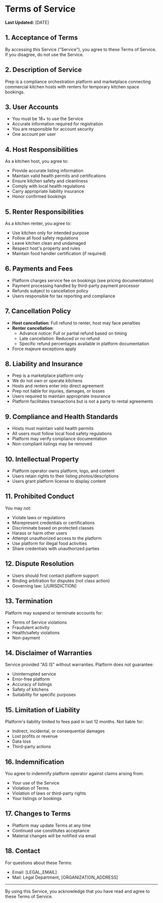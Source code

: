 # Terms of Service

**Last Updated:** [DATE]

## 1. Acceptance of Terms

By accessing this Service ("Service"), you agree to these Terms of Service. If you disagree, do not use the Service.

## 2. Description of Service

Prep is a compliance orchestration platform and marketplace connecting commercial kitchen hosts with renters for temporary kitchen space bookings.

## 3. User Accounts

- You must be 18+ to use the Service
- Accurate information required for registration
- You are responsible for account security
- One account per user

## 4. Host Responsibilities

As a kitchen host, you agree to:

- Provide accurate listing information
- Maintain valid health permits and certifications
- Ensure kitchen safety and cleanliness
- Comply with local health regulations
- Carry appropriate liability insurance
- Honor confirmed bookings

## 5. Renter Responsibilities

As a kitchen renter, you agree to:

- Use kitchen only for intended purpose
- Follow all food safety regulations
- Leave kitchen clean and undamaged
- Respect host's property and rules
- Maintain food handler certification (if required)

## 6. Payments and Fees

- Platform charges service fee on bookings (see pricing documentation)
- Payment processing handled by third-party payment processor
- Refunds subject to cancellation policy
- Users responsible for tax reporting and compliance

## 7. Cancellation Policy

- **Host cancellation**: Full refund to renter, host may face penalties
- **Renter cancellation**:
  - Advance notice: Full or partial refund based on timing
  - Late cancellation: Reduced or no refund
  - Specific refund percentages available in platform documentation
- Force majeure exceptions apply

## 8. Liability and Insurance

- Prep is a marketplace platform only
- We do not own or operate kitchens
- Hosts and renters enter into direct agreement
- Prep not liable for injuries, damages, or losses
- Users required to maintain appropriate insurance
- Platform facilitates transactions but is not a party to rental agreements

## 9. Compliance and Health Standards

- Hosts must maintain valid health permits
- All users must follow local food safety regulations
- Platform may verify compliance documentation
- Non-compliant listings may be removed

## 10. Intellectual Property

- Platform operator owns platform, logo, and content
- Users retain rights to their listing photos/descriptions
- Users grant platform license to display content

## 11. Prohibited Conduct

You may not:

- Violate laws or regulations
- Misrepresent credentials or certifications
- Discriminate based on protected classes
- Harass or harm other users
- Attempt unauthorized access to the platform
- Use platform for illegal food activities
- Share credentials with unauthorized parties

## 12. Dispute Resolution

- Users should first contact platform support
- Binding arbitration for disputes (not class action)
- Governing law: [JURISDICTION]

## 13. Termination

Platform may suspend or terminate accounts for:

- Terms of Service violations
- Fraudulent activity
- Health/safety violations
- Non-payment

## 14. Disclaimer of Warranties

Service provided "AS IS" without warranties. Platform does not guarantee:

- Uninterrupted service
- Error-free platform
- Accuracy of listings
- Safety of kitchens
- Suitability for specific purposes

## 15. Limitation of Liability

Platform's liability limited to fees paid in last 12 months. Not liable for:

- Indirect, incidental, or consequential damages
- Lost profits or revenue
- Data loss
- Third-party actions

## 16. Indemnification

You agree to indemnify platform operator against claims arising from:

- Your use of the Service
- Violation of Terms
- Violation of laws or third-party rights
- Your listings or bookings

## 17. Changes to Terms

- Platform may update Terms at any time
- Continued use constitutes acceptance
- Material changes will be notified via email

## 18. Contact

For questions about these Terms:

- Email: [LEGAL_EMAIL]
- Mail: Legal Department, [ORGANIZATION_ADDRESS]

---

By using this Service, you acknowledge that you have read and agree to these Terms of Service.
